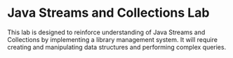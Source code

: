 # Java Streams and Collections Lab
This lab is designed to reinforce understanding of Java Streams and Collections by implementing a library management system. It will require creating and manipulating data structures and performing complex queries.
